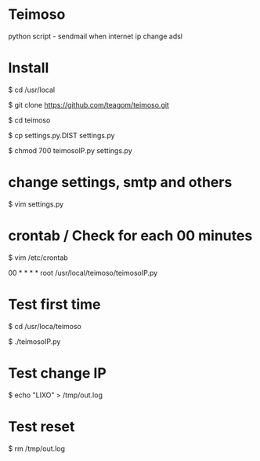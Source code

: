 # Teimoso
python script - sendmail when internet ip change adsl

# Install
$ cd /usr/local

$ git clone https://github.com/teagom/teimoso.git

$ cd teimoso

$ cp settings.py.DIST settings.py

$ chmod 700 teimosoIP.py settings.py

# change settings, smtp and others
$ vim settings.py

# crontab / Check for each 00 minutes
$ vim /etc/crontab

00 *    * * *   root     /usr/local/teimoso/teimosoIP.py

# Test first time
$ cd /usr/loca/teimoso

$ ./teimosoIP.py

# Test change IP
$ echo "LIXO" > /tmp/out.log

# Test reset
$ rm /tmp/out.log
